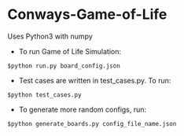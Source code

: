 # Conways-Game-of-Life

Uses Python3 with numpy

* To run Game of Life Simulation:
```
$python run.py board_config.json
```
* Test cases are written in test_cases.py. To run:
```
$python test_cases.py
```
* To generate more random configs, run:
```
$python generate_boards.py config_file_name.json
```
